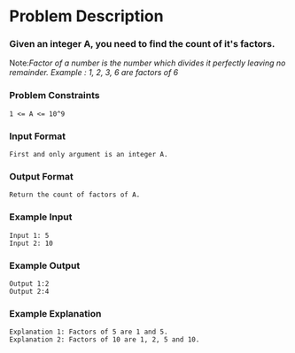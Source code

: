 # Problem Description

### Given an integer A, you need to find the count of it's factors.

Note:_Factor of a number is the number which divides it perfectly leaving no remainder.
Example : 1, 2, 3, 6 are factors of 6_

### Problem Constraints

```
1 <= A <= 10^9
```

### Input Format

```
First and only argument is an integer A.
```

### Output Format

```
Return the count of factors of A.
```

### Example Input

```
Input 1: 5
Input 2: 10
```

### Example Output

```
Output 1:2
Output 2:4
```

### Example Explanation

```
Explanation 1: Factors of 5 are 1 and 5.
Explanation 2: Factors of 10 are 1, 2, 5 and 10.
```
